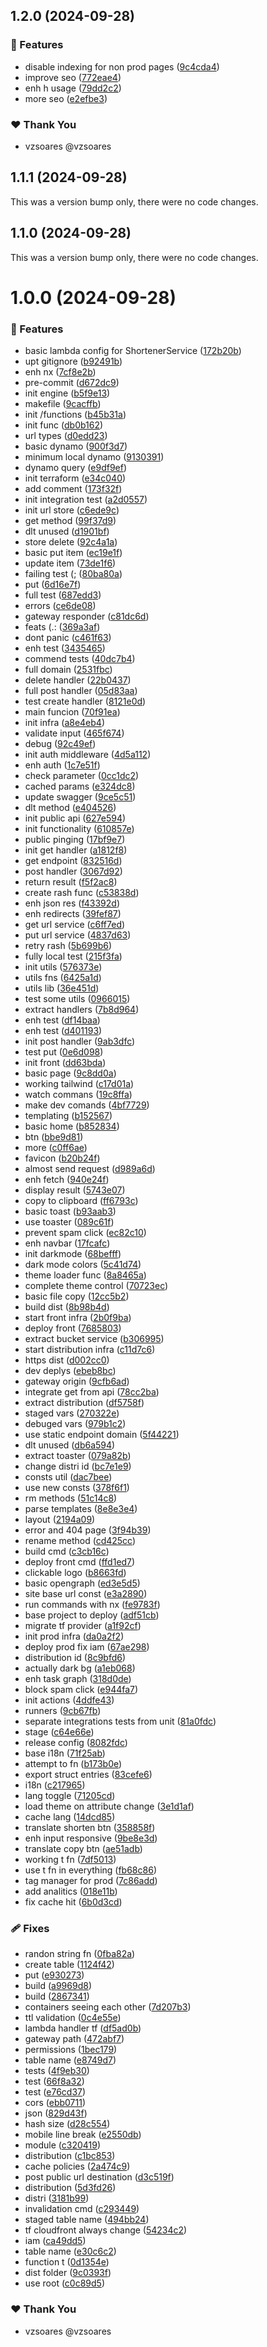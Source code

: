 ## 1.2.0 (2024-09-28)


### 🚀 Features

- disable indexing for non prod pages ([9c4cda4](https://github.com/vzsoares/short-url/commit/9c4cda4))
- improve seo ([772eae4](https://github.com/vzsoares/short-url/commit/772eae4))
- enh h usage ([79dd2c2](https://github.com/vzsoares/short-url/commit/79dd2c2))
- more seo ([e2efbe3](https://github.com/vzsoares/short-url/commit/e2efbe3))

### ❤️  Thank You

- vzsoares @vzsoares

## 1.1.1 (2024-09-28)

This was a version bump only, there were no code changes.

## 1.1.0 (2024-09-28)

This was a version bump only, there were no code changes.

# 1.0.0 (2024-09-28)


### 🚀 Features

- basic lambda config for ShortenerService ([172b20b](https://github.com/vzsoares/short-url/commit/172b20b))
- upt gitignore ([b92491b](https://github.com/vzsoares/short-url/commit/b92491b))
- enh nx ([7cf8e2b](https://github.com/vzsoares/short-url/commit/7cf8e2b))
- pre-commit ([d672dc9](https://github.com/vzsoares/short-url/commit/d672dc9))
- init engine ([b5f9e13](https://github.com/vzsoares/short-url/commit/b5f9e13))
- makefile ([9cacffb](https://github.com/vzsoares/short-url/commit/9cacffb))
- init /functions ([b45b31a](https://github.com/vzsoares/short-url/commit/b45b31a))
- init func ([db0b162](https://github.com/vzsoares/short-url/commit/db0b162))
- url types ([d0edd23](https://github.com/vzsoares/short-url/commit/d0edd23))
- basic dynamo ([900f3d7](https://github.com/vzsoares/short-url/commit/900f3d7))
- minimum local dynamo ([9130391](https://github.com/vzsoares/short-url/commit/9130391))
- dynamo query ([e9df9ef](https://github.com/vzsoares/short-url/commit/e9df9ef))
- init terraform ([e34c040](https://github.com/vzsoares/short-url/commit/e34c040))
- add comment ([173f32f](https://github.com/vzsoares/short-url/commit/173f32f))
- init integration test ([a2d0557](https://github.com/vzsoares/short-url/commit/a2d0557))
- init url store ([c6ede9c](https://github.com/vzsoares/short-url/commit/c6ede9c))
- get method ([99f37d9](https://github.com/vzsoares/short-url/commit/99f37d9))
- dlt unused ([d1901bf](https://github.com/vzsoares/short-url/commit/d1901bf))
- store delete ([92c4a1a](https://github.com/vzsoares/short-url/commit/92c4a1a))
- basic put item ([ec19e1f](https://github.com/vzsoares/short-url/commit/ec19e1f))
- update item ([73de1f6](https://github.com/vzsoares/short-url/commit/73de1f6))
- failing test (; ([80ba80a](https://github.com/vzsoares/short-url/commit/80ba80a))
- put ([6d16e7f](https://github.com/vzsoares/short-url/commit/6d16e7f))
- full test ([687edd3](https://github.com/vzsoares/short-url/commit/687edd3))
- errors ([ce6de08](https://github.com/vzsoares/short-url/commit/ce6de08))
- gateway responder ([c81dc6d](https://github.com/vzsoares/short-url/commit/c81dc6d))
- feats (.: ([369a3af](https://github.com/vzsoares/short-url/commit/369a3af))
- dont panic ([c461f63](https://github.com/vzsoares/short-url/commit/c461f63))
- enh test ([3435465](https://github.com/vzsoares/short-url/commit/3435465))
- commend tests ([40dc7b4](https://github.com/vzsoares/short-url/commit/40dc7b4))
- full domain ([2531fbc](https://github.com/vzsoares/short-url/commit/2531fbc))
- delete handler ([22b0437](https://github.com/vzsoares/short-url/commit/22b0437))
- full post handler ([05d83aa](https://github.com/vzsoares/short-url/commit/05d83aa))
- test create handler ([8121e0d](https://github.com/vzsoares/short-url/commit/8121e0d))
- main funcion ([70f91ea](https://github.com/vzsoares/short-url/commit/70f91ea))
- init infra ([a8e4eb4](https://github.com/vzsoares/short-url/commit/a8e4eb4))
- validate input ([465f674](https://github.com/vzsoares/short-url/commit/465f674))
- debug ([92c49ef](https://github.com/vzsoares/short-url/commit/92c49ef))
- init auth middleware ([4d5a112](https://github.com/vzsoares/short-url/commit/4d5a112))
- enh auth ([1c7e51f](https://github.com/vzsoares/short-url/commit/1c7e51f))
- check parameter ([0cc1dc2](https://github.com/vzsoares/short-url/commit/0cc1dc2))
- cached params ([e324dc8](https://github.com/vzsoares/short-url/commit/e324dc8))
- update swagger ([9ce5c51](https://github.com/vzsoares/short-url/commit/9ce5c51))
- dlt method ([e404526](https://github.com/vzsoares/short-url/commit/e404526))
- init public api ([627e594](https://github.com/vzsoares/short-url/commit/627e594))
- init functionality ([610857e](https://github.com/vzsoares/short-url/commit/610857e))
- public pinging ([17bf9e7](https://github.com/vzsoares/short-url/commit/17bf9e7))
- init get handler ([a1812f8](https://github.com/vzsoares/short-url/commit/a1812f8))
- get endpoint ([832516d](https://github.com/vzsoares/short-url/commit/832516d))
- post handler ([3067d92](https://github.com/vzsoares/short-url/commit/3067d92))
- return result ([f5f2ac8](https://github.com/vzsoares/short-url/commit/f5f2ac8))
- create rash func ([c53838d](https://github.com/vzsoares/short-url/commit/c53838d))
- enh json res ([f43392d](https://github.com/vzsoares/short-url/commit/f43392d))
- enh redirects ([39fef87](https://github.com/vzsoares/short-url/commit/39fef87))
- get url service ([c6ff7ed](https://github.com/vzsoares/short-url/commit/c6ff7ed))
- put url service ([4837d63](https://github.com/vzsoares/short-url/commit/4837d63))
- retry rash ([5b699b6](https://github.com/vzsoares/short-url/commit/5b699b6))
- fully local test ([215f3fa](https://github.com/vzsoares/short-url/commit/215f3fa))
- init utils ([576373e](https://github.com/vzsoares/short-url/commit/576373e))
- utils fns ([6425a1d](https://github.com/vzsoares/short-url/commit/6425a1d))
- utils lib ([36e451d](https://github.com/vzsoares/short-url/commit/36e451d))
- test some utils ([0966015](https://github.com/vzsoares/short-url/commit/0966015))
- extract handlers ([7b8d964](https://github.com/vzsoares/short-url/commit/7b8d964))
- enh test ([df14baa](https://github.com/vzsoares/short-url/commit/df14baa))
- enh test ([d401193](https://github.com/vzsoares/short-url/commit/d401193))
- init post handler ([9ab3dfc](https://github.com/vzsoares/short-url/commit/9ab3dfc))
- test put ([0e6d098](https://github.com/vzsoares/short-url/commit/0e6d098))
- init front ([dd63bda](https://github.com/vzsoares/short-url/commit/dd63bda))
- basic page ([9c8dd0a](https://github.com/vzsoares/short-url/commit/9c8dd0a))
- working tailwind ([c17d01a](https://github.com/vzsoares/short-url/commit/c17d01a))
- watch commans ([19c8ffa](https://github.com/vzsoares/short-url/commit/19c8ffa))
- make dev comands ([4bf7729](https://github.com/vzsoares/short-url/commit/4bf7729))
- templating ([b152567](https://github.com/vzsoares/short-url/commit/b152567))
- basic home ([b852834](https://github.com/vzsoares/short-url/commit/b852834))
- btn ([bbe9d81](https://github.com/vzsoares/short-url/commit/bbe9d81))
- more ([c0ff6ae](https://github.com/vzsoares/short-url/commit/c0ff6ae))
- favicon ([b20b24f](https://github.com/vzsoares/short-url/commit/b20b24f))
- almost send request ([d989a6d](https://github.com/vzsoares/short-url/commit/d989a6d))
- enh fetch ([940e24f](https://github.com/vzsoares/short-url/commit/940e24f))
- display result ([5743e07](https://github.com/vzsoares/short-url/commit/5743e07))
- copy to clipboard ([ff6793c](https://github.com/vzsoares/short-url/commit/ff6793c))
- basic toast ([b93aab3](https://github.com/vzsoares/short-url/commit/b93aab3))
- use toaster ([089c61f](https://github.com/vzsoares/short-url/commit/089c61f))
- prevent spam click ([ec82c10](https://github.com/vzsoares/short-url/commit/ec82c10))
- enh navbar ([17fcafc](https://github.com/vzsoares/short-url/commit/17fcafc))
- init darkmode ([68befff](https://github.com/vzsoares/short-url/commit/68befff))
- dark mode colors ([5c41d74](https://github.com/vzsoares/short-url/commit/5c41d74))
- theme loader func ([8a8465a](https://github.com/vzsoares/short-url/commit/8a8465a))
- complete theme control ([70723ec](https://github.com/vzsoares/short-url/commit/70723ec))
- basic file copy ([12cc5b2](https://github.com/vzsoares/short-url/commit/12cc5b2))
- build dist ([8b98b4d](https://github.com/vzsoares/short-url/commit/8b98b4d))
- start front infra ([2b0f9ba](https://github.com/vzsoares/short-url/commit/2b0f9ba))
- deploy front ([7685803](https://github.com/vzsoares/short-url/commit/7685803))
- extract bucket service ([b306995](https://github.com/vzsoares/short-url/commit/b306995))
- start distribution infra ([c11d7c6](https://github.com/vzsoares/short-url/commit/c11d7c6))
- https dist ([d002cc0](https://github.com/vzsoares/short-url/commit/d002cc0))
- dev deplys ([ebeb8bc](https://github.com/vzsoares/short-url/commit/ebeb8bc))
- gateway origin ([9cfb6ad](https://github.com/vzsoares/short-url/commit/9cfb6ad))
- integrate get from api ([78cc2ba](https://github.com/vzsoares/short-url/commit/78cc2ba))
- extract distribution ([df5758f](https://github.com/vzsoares/short-url/commit/df5758f))
- staged vars ([270322e](https://github.com/vzsoares/short-url/commit/270322e))
- debuged vars ([979b1c2](https://github.com/vzsoares/short-url/commit/979b1c2))
- use static endpoint domain ([5f44221](https://github.com/vzsoares/short-url/commit/5f44221))
- dlt unused ([db6a594](https://github.com/vzsoares/short-url/commit/db6a594))
- extract toaster ([079a82b](https://github.com/vzsoares/short-url/commit/079a82b))
- change distri id ([bc7e1e9](https://github.com/vzsoares/short-url/commit/bc7e1e9))
- consts util ([dac7bee](https://github.com/vzsoares/short-url/commit/dac7bee))
- use new consts ([378f6f1](https://github.com/vzsoares/short-url/commit/378f6f1))
- rm methods ([51c14c8](https://github.com/vzsoares/short-url/commit/51c14c8))
- parse templates ([8e8e3e4](https://github.com/vzsoares/short-url/commit/8e8e3e4))
- layout ([2194a09](https://github.com/vzsoares/short-url/commit/2194a09))
- error and 404 page ([3f94b39](https://github.com/vzsoares/short-url/commit/3f94b39))
- rename method ([cd425cc](https://github.com/vzsoares/short-url/commit/cd425cc))
- build cmd ([c3cb16c](https://github.com/vzsoares/short-url/commit/c3cb16c))
- deploy front cmd ([ffd1ed7](https://github.com/vzsoares/short-url/commit/ffd1ed7))
- clickable logo ([b8663fd](https://github.com/vzsoares/short-url/commit/b8663fd))
- basic opengraph ([ed3e5d5](https://github.com/vzsoares/short-url/commit/ed3e5d5))
- site base url const ([e3a2890](https://github.com/vzsoares/short-url/commit/e3a2890))
- run commands with nx ([fe9783f](https://github.com/vzsoares/short-url/commit/fe9783f))
- base project to deploy ([adf51cb](https://github.com/vzsoares/short-url/commit/adf51cb))
- migrate tf provider ([a1f92cf](https://github.com/vzsoares/short-url/commit/a1f92cf))
- init prod infra ([da0a2f2](https://github.com/vzsoares/short-url/commit/da0a2f2))
- deploy prod fix iam ([67ae298](https://github.com/vzsoares/short-url/commit/67ae298))
- distribution id ([8c9bfd6](https://github.com/vzsoares/short-url/commit/8c9bfd6))
- actually dark bg ([a1eb068](https://github.com/vzsoares/short-url/commit/a1eb068))
- enh task graph ([318d0de](https://github.com/vzsoares/short-url/commit/318d0de))
- block spam click ([e944fa7](https://github.com/vzsoares/short-url/commit/e944fa7))
- init actions ([4ddfe43](https://github.com/vzsoares/short-url/commit/4ddfe43))
- runners ([9cb67fb](https://github.com/vzsoares/short-url/commit/9cb67fb))
- separate integrations tests from unit ([81a0fdc](https://github.com/vzsoares/short-url/commit/81a0fdc))
- stage ([c64e66e](https://github.com/vzsoares/short-url/commit/c64e66e))
- release config ([8082fdc](https://github.com/vzsoares/short-url/commit/8082fdc))
- base i18n ([71f25ab](https://github.com/vzsoares/short-url/commit/71f25ab))
- attempt to fn ([b173b0e](https://github.com/vzsoares/short-url/commit/b173b0e))
- export struct entries ([83cefe6](https://github.com/vzsoares/short-url/commit/83cefe6))
- i18n ([c217965](https://github.com/vzsoares/short-url/commit/c217965))
- lang toggle ([71205cd](https://github.com/vzsoares/short-url/commit/71205cd))
- load theme on attribute change ([3e1d1af](https://github.com/vzsoares/short-url/commit/3e1d1af))
- cache lang ([14dcd85](https://github.com/vzsoares/short-url/commit/14dcd85))
- translate shorten btn ([358858f](https://github.com/vzsoares/short-url/commit/358858f))
- enh input responsive ([9be8e3d](https://github.com/vzsoares/short-url/commit/9be8e3d))
- translate copy btn ([ae51adb](https://github.com/vzsoares/short-url/commit/ae51adb))
- working t fn ([7df5013](https://github.com/vzsoares/short-url/commit/7df5013))
- use t fn in everything ([fb68c86](https://github.com/vzsoares/short-url/commit/fb68c86))
- tag manager for prod ([7c86add](https://github.com/vzsoares/short-url/commit/7c86add))
- add analitics ([018e11b](https://github.com/vzsoares/short-url/commit/018e11b))
- fix cache hit ([6b0d3cd](https://github.com/vzsoares/short-url/commit/6b0d3cd))

### 🩹 Fixes

- randon string fn ([0fba82a](https://github.com/vzsoares/short-url/commit/0fba82a))
- create table ([1124f42](https://github.com/vzsoares/short-url/commit/1124f42))
- put ([e930273](https://github.com/vzsoares/short-url/commit/e930273))
- build ([a9969d8](https://github.com/vzsoares/short-url/commit/a9969d8))
- build ([2867341](https://github.com/vzsoares/short-url/commit/2867341))
- containers seeing each other ([7d207b3](https://github.com/vzsoares/short-url/commit/7d207b3))
- ttl validation ([0c4e55e](https://github.com/vzsoares/short-url/commit/0c4e55e))
- lambda handler tf ([df5ad0b](https://github.com/vzsoares/short-url/commit/df5ad0b))
- gateway path ([472abf7](https://github.com/vzsoares/short-url/commit/472abf7))
- permissions ([1bec179](https://github.com/vzsoares/short-url/commit/1bec179))
- table name ([e8749d7](https://github.com/vzsoares/short-url/commit/e8749d7))
- tests ([4f9eb30](https://github.com/vzsoares/short-url/commit/4f9eb30))
- test ([66f8a32](https://github.com/vzsoares/short-url/commit/66f8a32))
- test ([e76cd37](https://github.com/vzsoares/short-url/commit/e76cd37))
- cors ([ebb0711](https://github.com/vzsoares/short-url/commit/ebb0711))
- json ([829d43f](https://github.com/vzsoares/short-url/commit/829d43f))
- hash size ([d28c554](https://github.com/vzsoares/short-url/commit/d28c554))
- mobile line break ([e2550db](https://github.com/vzsoares/short-url/commit/e2550db))
- module ([c320419](https://github.com/vzsoares/short-url/commit/c320419))
- distribution ([c1bc853](https://github.com/vzsoares/short-url/commit/c1bc853))
- cache policies ([2a474c9](https://github.com/vzsoares/short-url/commit/2a474c9))
- post public url destination ([d3c519f](https://github.com/vzsoares/short-url/commit/d3c519f))
- distribution ([5d3fd26](https://github.com/vzsoares/short-url/commit/5d3fd26))
- distri ([3181b99](https://github.com/vzsoares/short-url/commit/3181b99))
- invalidation cmd ([c293449](https://github.com/vzsoares/short-url/commit/c293449))
- staged table name ([494bb24](https://github.com/vzsoares/short-url/commit/494bb24))
- tf cloudfront always change ([54234c2](https://github.com/vzsoares/short-url/commit/54234c2))
- iam ([ca49dd5](https://github.com/vzsoares/short-url/commit/ca49dd5))
- table name ([e30c6c2](https://github.com/vzsoares/short-url/commit/e30c6c2))
- function t ([0d1354e](https://github.com/vzsoares/short-url/commit/0d1354e))
- dist folder ([9c0393f](https://github.com/vzsoares/short-url/commit/9c0393f))
- use root ([c0c89d5](https://github.com/vzsoares/short-url/commit/c0c89d5))

### ❤️  Thank You

- vzsoares @vzsoares